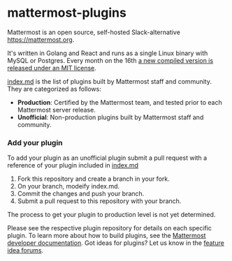 # mattermost-plugins

Mattermost is an open source, self-hosted Slack-alternative https://mattermost.org.

It's written in Golang and React and runs as a single Linux binary with MySQL or Postgres. Every month on the 16th [a new compiled version is released under an MIT license](https://about.mattermost.com/download/).

[index.md](index.md) is the list of plugins built by Mattermost staff and community. They are categorized as follows:

 - **Production**: Certified by the Mattermost team, and tested prior to each Mattermost server release.
 - **Unofficial**: Non-production plugins built by Mattermost staff and community.

### Add your plugin

To add your plugin as an unofficial plugin submit a pull request with a reference of your plugin included in [index.md](index.md)

1. Fork this repository and create a branch in your fork.
2. On your branch, modeify index.md.
3. Commit the changes and push your branch.
4. Submit a pull request to this repository with your branch.

The process to get your plugin to production level is not yet determined.

Please see the respective plugin repository for details on each specific plugin. To learn more about how to build plugins, see the [Mattermost developer documentation](https://developers.mattermost.com/extend/plugins/). Got ideas for plugins? Let us know in the [feature idea forums](https://mattermost.uservoice.com/forums/306457-general?category_id=202591).
